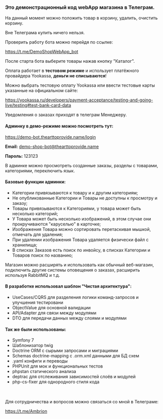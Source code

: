 ### Это демонстрационный код webApp магазина в Телеграм.

На данный момент можно положить товар в корзину, удалить, очистить корзину.

Вне Телеграма купить ничего нельзя.


Проверить работу бота можно перейдя по ссылке:

https://t.me/DemoShopWebApp_bot


После старта бота выберите товары нажав кнопку "Каталог".

Оплата работает в **тестовом режиме** и использует платёжного провайдера Yookassa, **деньги не списываются**!

Можно выбрать тестовую оплату Yookassa или ввести тестовые карты указанные на официальном сайте:

https://yookassa.ru/developers/payment-acceptance/testing-and-going-live/testing#test-bank-card-data

Уведомления о заказах приходят в телеграм Менеджеру.


#### Админку в демо-режиме можно посмотреть тут:

https://demo-bot.thearttoprovide.name/login

**Email:** demo-shop-bot@thearttoprovide.name

**Пароль:** 123123

В админке можно просмотреть созданные заказы, разделы с товарами, категориями, переключить язык.

#### Базовые функции админки:
- Категории привязываются к товару и к другим категориям;
- Не опубликованные Категории и Товары не доступны к просмотру и заказу;
- Товары привязываются к Категориями, у товара может быть несколько категорий;
- У Товара может быть несколько изображений, в этом случае они прокручиваются "каруселью" в карточке;
- Изображения Товара можно сортировать перетаскивая мышкой, отмечать для удаления;
- При удалении изображения Товара удаляется физически файл с хранилища;
- В списках Заказов есть поиск по инвойсу, в списках Категории и Товаров поиск по названию;

Магазин можно расширять и использовать как обычный веб-магазин, подключить другие системы оповещения о заказах, расширить используя RabbitMQ и т.д.

#### В разработке использовал шаблон "Чистая архитектура":
- UseCases/CQRS для разделения логики команд-запросов и улучшения тестировани
- ObjectValue для основной валидации
- API/Adapter для связи между модулями
- DTO для передачи данных между слоями и модулями

#### Так же были использованы:
- Symfony 7
- Шаблонизатор twig
- Doctrine ORM с сырыми запросами и миграциями
- Schemas doctrine-mapping с .orm.xml данными для БД схем
- .yaml конфиги и переводы
- PHPUnit для мок и функциональных тестов
- phpstan статического анализа
- deptrac для отслеживания зависимостей слоёв и модулей
- php-cs-fixer для однородного стиля кода

\
\
Для сотрудничества и вопросов можно связаться со мной в Телеграме:

https://t.me/Ambrion

